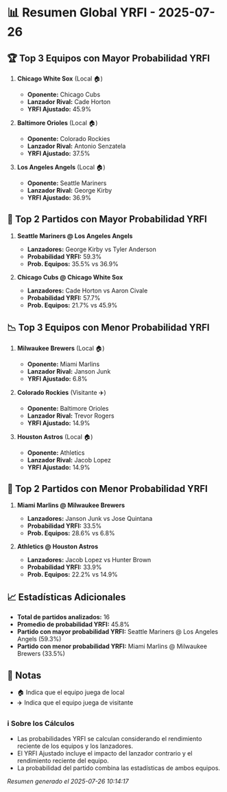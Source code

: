 # 📊 Resumen Global YRFI - 2025-07-26

## 🏆 Top 3 Equipos con Mayor Probabilidad YRFI

1. **Chicago White Sox** (Local 🏠)
   - **Oponente:** Chicago Cubs
   - **Lanzador Rival:** Cade Horton
   - **YRFI Ajustado:** 45.9%

2. **Baltimore Orioles** (Local 🏠)
   - **Oponente:** Colorado Rockies
   - **Lanzador Rival:** Antonio Senzatela
   - **YRFI Ajustado:** 37.5%

3. **Los Angeles Angels** (Local 🏠)
   - **Oponente:** Seattle Mariners
   - **Lanzador Rival:** George Kirby
   - **YRFI Ajustado:** 36.9%

## 🎯 Top 2 Partidos con Mayor Probabilidad YRFI

1. **Seattle Mariners @ Los Angeles Angels**
   - **Lanzadores:** George Kirby vs Tyler Anderson
   - **Probabilidad YRFI:** 59.3%
   - **Prob. Equipos:** 35.5% vs 36.9%

2. **Chicago Cubs @ Chicago White Sox**
   - **Lanzadores:** Cade Horton vs Aaron Civale
   - **Probabilidad YRFI:** 57.7%
   - **Prob. Equipos:** 21.7% vs 45.9%

## 📉 Top 3 Equipos con Menor Probabilidad YRFI

1. **Milwaukee Brewers** (Local 🏠)
   - **Oponente:** Miami Marlins
   - **Lanzador Rival:** Janson Junk
   - **YRFI Ajustado:** 6.8%

2. **Colorado Rockies** (Visitante ✈️)
   - **Oponente:** Baltimore Orioles
   - **Lanzador Rival:** Trevor Rogers
   - **YRFI Ajustado:** 14.9%

3. **Houston Astros** (Local 🏠)
   - **Oponente:** Athletics
   - **Lanzador Rival:** Jacob Lopez
   - **YRFI Ajustado:** 14.9%

## 🛑 Top 2 Partidos con Menor Probabilidad YRFI

1. **Miami Marlins @ Milwaukee Brewers**
   - **Lanzadores:** Janson Junk vs Jose Quintana
   - **Probabilidad YRFI:** 33.5%
   - **Prob. Equipos:** 28.6% vs 6.8%

2. **Athletics @ Houston Astros**
   - **Lanzadores:** Jacob Lopez vs Hunter Brown
   - **Probabilidad YRFI:** 33.9%
   - **Prob. Equipos:** 22.2% vs 14.9%

## 📈 Estadísticas Adicionales

- **Total de partidos analizados:** 16
- **Promedio de probabilidad YRFI:** 45.8%
- **Partido con mayor probabilidad YRFI:** Seattle Mariners @ Los Angeles Angels (59.3%)
- **Partido con menor probabilidad YRFI:** Miami Marlins @ Milwaukee Brewers (33.5%)

## 📝 Notas

- 🏠 Indica que el equipo juega de local
- ✈️ Indica que el equipo juega de visitante

### ℹ️ Sobre los Cálculos
- Las probabilidades YRFI se calculan considerando el rendimiento reciente de los equipos y los lanzadores.
- El YRFI Ajustado incluye el impacto del lanzador contrario y el rendimiento reciente del equipo.
- La probabilidad del partido combina las estadísticas de ambos equipos.

*Resumen generado el 2025-07-26 10:14:17*